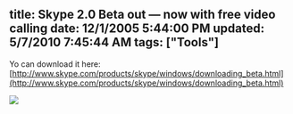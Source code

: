 title: Skype 2.0 Beta out — now with free video calling
date: 12/1/2005 5:44:00 PM
updated: 5/7/2010 7:45:44 AM
tags: ["Tools"]
---
Yo can download it here: [http://www.skype.com/products/skype/windows/downloading_beta.html](http://www.skype.com/products/skype/windows/downloading_beta.html)

![](http://membres.lycos.fr/lkempe//skypewebcam.jpg)
